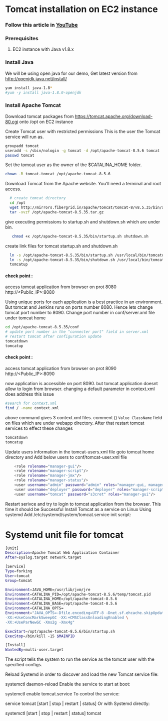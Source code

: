 # Tomcat installation on EC2 instance

### Follow this article in **[YouTube](https://www.youtube.com/watch?v=m21nFreFw8A)**
### Prerequisites
1. EC2 instance with Java v1.8.x 

### Install Java
We will be using open java for our demo, Get latest version from http://openjdk.java.net/install/
```sh 
yum install java-1.8*
#yum -y install java-1.8.0-openjdk
```
### Install Apache Tomcat
Download tomcat packages from  https://tomcat.apache.org/download-80.cgi onto /opt on EC2 instance

Create Tomcat user with restricted permissions
This is the user the Tomcat service will run as.
```sh 
groupadd tomcat
useradd -s /sbin/nologin -g tomcat -d /opt/apache-tomcat-8.5.6 tomcat
passwd tomcat
```
Set the tomcat user as the owner of the $CATALINA_HOME folder.
```sh 
chown -R tomcat.tomcat /opt/apache-tomcat-8.5.6
```

Download Tomcat from the Apache website.
You'll need a terminal and root access.

```sh 
  # create tomcat directory
  cd /opt
  wget http://mirrors.fibergrid.in/apache/tomcat/tomcat-8/v8.5.35/bin/apache-tomcat-8.5.35.tar.gz
  tar -xvzf /opt/apache-tomcat-8.5.35.tar.gz
```
give executing permissions to startup.sh and shutdown.sh which are under bin. 
```sh
   chmod +x /opt/apache-tomcat-8.5.35/bin/startup.sh shutdown.sh
```

create link files for tomcat startup.sh and shutdown.sh 
```sh
  ln -s /opt/apache-tomcat-8.5.35/bin/startup.sh /usr/local/bin/tomcatup
  ln -s /opt/apache-tomcat-8.5.35/bin/shutdown.sh /usr/local/bin/tomcatdown
  tomcatup
```
#### check point :
access tomcat application from browser on prot 8080  
http://<Public_IP>:8080

Using unique ports for each application is a best practice in an environment. But tomcat and Jenkins runs on ports number 8080. Hence lets change tomcat port number to 8090. Change port number in conf/server.xml file under tomcat home
```sh
cd /opt/apache-tomcat-8.5.35/conf
# update port number in the "connecter port" field in server.xml
# restart tomcat after configuration update
tomcatdown
tomcatup
```
#### check point :
access tomcat application from browser on prot 8090  
http://<Public_IP>:8090

now application is accessible on port 8090. but tomcat application doesnt allow to login from browser. changing a default parameter in context.xml does address this issue
```sh
#search for context.xml
find / -name context.xml
```
above command gives 3 context.xml files. comment (<!-- & -->) `Value ClassName` field on files which are under webapp directory. 
After that restart tomcat services to effect these changes
```sh 
tomcatdown
tomcatup
```
Update users information in the tomcat-users.xml file
goto tomcat home directory and Add below users to conf/tomcat-user.xml file
```sh
	<role rolename="manager-gui"/>
	<role rolename="manager-script"/>
	<role rolename="manager-jmx"/>
	<role rolename="manager-status"/>
	<user username="admin" password="admin" roles="manager-gui, manager-script, manager-jmx, manager-status"/>
	<user username="deployer" password="deployer" roles="manager-script"/>
	<user username="tomcat" password="s3cret" roles="manager-gui"/>
```
Restart serivce and try to login to tomcat application from the browser. This time it should be Successful
Install Tomcat as a service on Linux
Using systemd
Add /etc/systemd/system/tomcat.service init script:

# Systemd unit file for tomcat
```sh
[Unit]
Description=Apache Tomcat Web Application Container
After=syslog.target network.target

[Service]
Type=forking
User=tomcat
Group=tomcat

Environment=JAVA_HOME=/usr/lib/jvm/jre
Environment=CATALINA_PID=/opt/apache-tomcat-8.5.6/temp/tomcat.pid
Environment=CATALINA_HOME=/opt/apache-tomcat-8.5.6
Environment=CATALINA_BASE=/opt/apache-tomcat-8.5.6
Environment=CATALINA_OPTS=
Environment="JAVA_OPTS=-Dfile.encoding=UTF-8 -Dnet.sf.ehcache.skipUpdateCheck=true \
-XX:+UseConcMarkSweepGC -XX:+CMSClassUnloadingEnabled \
-XX:+UseParNewGC -Xms2g -Xmx4g"

ExecStart=/opt/apache-tomcat-8.5.6/bin/startup.sh
ExecStop=/bin/kill -15 $MAINPID

[Install]
WantedBy=multi-user.target
```
The script tells the system to run the service as the tomcat user with the specified configs.

Reload Systemd in order to discover and load the new Tomcat service file:

systemctl daemon-reload
Enable the service to start at boot:

systemctl enable tomcat.service
To control the service:

service tomcat [start | stop | restart | status]
Or with Systemd directly:

systemctl [start | stop | restart | status] tomcat
